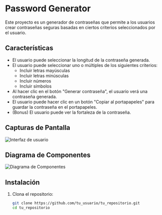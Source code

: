 # Password Generator

Este proyecto es un generador de contraseñas que permite a los usuarios crear contraseñas seguras basadas en ciertos criterios seleccionados por el usuario.

## Características

- El usuario puede seleccionar la longitud de la contraseña generada.
- El usuario puede seleccionar uno o múltiples de los siguientes criterios: 
  - Incluir letras mayúsculas
  - Incluir letras minúsculas
  - Incluir números
  - Incluir símbolos
- Al hacer clic en el botón "Generar contraseña", el usuario verá una contraseña generada.
- El usuario puede hacer clic en un botón "Copiar al portapapeles" para guardar la contraseña en el portapapeles.
- (Bonus) El usuario puede ver la fortaleza de la contraseña.

## Capturas de Pantalla

![Interfaz de usuario](ruta/a/tu/imagen.png)

## Diagrama de Componentes

![Diagrama de Componentes](ruta/a/tu/diagrama.png)

## Instalación

1. Clona el repositorio:
   ```bash
   git clone https://github.com/tu_usuario/tu_repositorio.git
   cd tu_repositorio 
